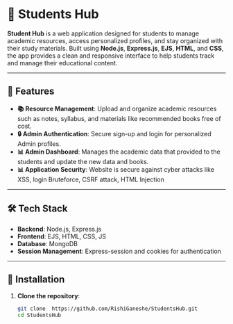 # 🏫 Students Hub

**Student Hub** is a web application designed for students to manage academic resources, access personalized profiles, and stay organized with their study materials. Built using **Node.js**, **Express.js**, **EJS**, **HTML**, and **CSS**, the app provides a clean and responsive interface to help students track and manage their educational content.

---

## 🚀 Features

- **📚 Resource Management**: Upload and organize academic resources such as notes, syllabus, and materials like recommended books free of cost.
- **🔒 Admin Authentication**: Secure sign-up and login for personalized Admin profiles.
- **📊 Admin Dashboard**: Manages the academic data that provided to the students and update the new data and books.
- **📊 Application Security**: Website is secure against cyber attacks like XSS, login Bruteforce, CSRF attack, HTML Injection


---

## 🛠️ Tech Stack

- **Backend**: Node.js, Express.js
- **Frontend**: EJS, HTML, CSS, JS
- **Database**: MongoDB
- **Session Management**: Express-session and cookies for authentication

---

## 📝 Installation

1. **Clone the repository**:
   ```bash
   git clone  https://github.com/RishiGaneshe/StudentsHub.git
   cd StudentsHub
